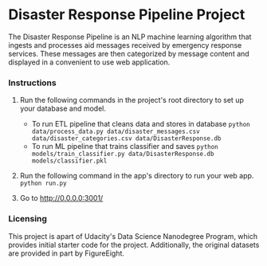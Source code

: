 # Disaster Response Pipeline Project
The Disaster Response Pipeline is an NLP machine learning algorithm that ingests and processes aid messages received by emergency response services. These messages are then categorized by message content and displayed in a convenient to use web application.

### Instructions
1. Run the following commands in the project's root directory to set up your database and model.

    - To run ETL pipeline that cleans data and stores in database
        `python data/process_data.py data/disaster_messages.csv data/disaster_categories.csv data/DisasterResponse.db`
    - To run ML pipeline that trains classifier and saves
        `python models/train_classifier.py data/DisasterResponse.db models/classifier.pkl`

2. Run the following command in the app's directory to run your web app.
    `python run.py`

3. Go to http://0.0.0.0:3001/

### Licensing
This project is apart of Udacity's Data Science Nanodegree Program, which provides initial starter code for the project. Additionally, the original datasets are provided in part by FigureEight.
